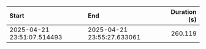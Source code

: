 | Start                      | End                        |   Duration (s) |
|:---------------------------|:---------------------------|---------------:|
| 2025-04-21 23:51:07.514493 | 2025-04-21 23:55:27.633061 |        260.119 |
